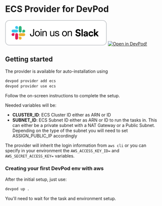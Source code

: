 # ECS Provider for DevPod

[![Join us on Slack!](docs/static/media/slack.svg)](https://slack.loft.sh/) [![Open in DevPod!](https://devpod.sh/assets/open-in-devpod.svg)](https://devpod.sh/open#https://github.com/loft-sh/devpod-provider-ecs)

## Getting started

The provider is available for auto-installation using 

```sh
devpod provider add ecs
devpod provider use ecs
```

Follow the on-screen instructions to complete the setup.

Needed variables will be:

- **CLUSTER_ID**: ECS Cluster ID either as ARN or ID
- **SUBNET_ID**: ECS Subnet ID either as ARN or ID to run the tasks in. This can either be a private subnet with a NAT Gateway or a Public Subnet. Depending on the type of the subnet you will need to set ASSIGN_PUBLIC_IP accordingly

The provider will inherit the login information from `aws cli` or you can
specify in your environment the `AWS_ACCESS_KEY_ID=`
and `AWS_SECRET_ACCESS_KEY=` variables.

### Creating your first DevPod env with aws

After the initial setup, just use:

```sh
devpod up .
```

You'll need to wait for the task and environment setup.
